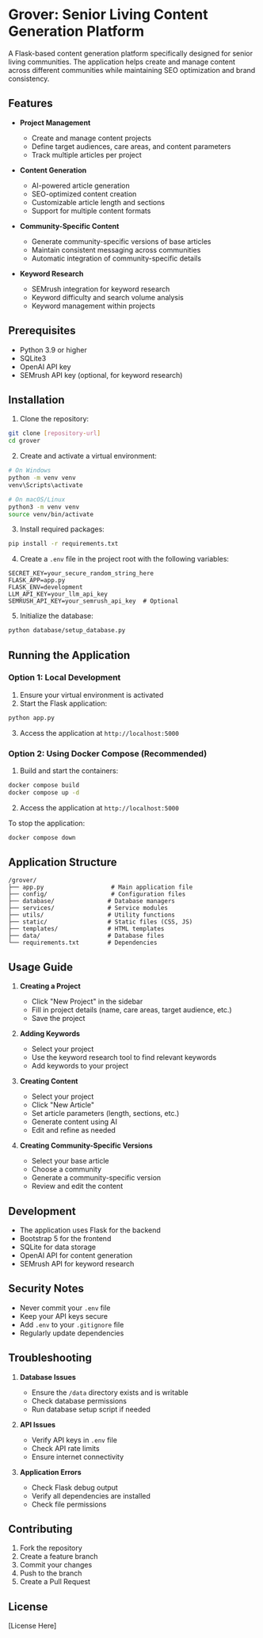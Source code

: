 # Grover: Senior Living Content Generation Platform

A Flask-based content generation platform specifically designed for senior living communities. The application helps create and manage content across different communities while maintaining SEO optimization and brand consistency.

## Features

- **Project Management**
  - Create and manage content projects
  - Define target audiences, care areas, and content parameters
  - Track multiple articles per project

- **Content Generation**
  - AI-powered article generation
  - SEO-optimized content creation
  - Customizable article length and sections
  - Support for multiple content formats

- **Community-Specific Content**
  - Generate community-specific versions of base articles
  - Maintain consistent messaging across communities
  - Automatic integration of community-specific details

- **Keyword Research**
  - SEMrush integration for keyword research
  - Keyword difficulty and search volume analysis
  - Keyword management within projects

## Prerequisites

- Python 3.9 or higher
- SQLite3
- OpenAI API key
- SEMrush API key (optional, for keyword research)

## Installation

1. Clone the repository:
```bash
git clone [repository-url]
cd grover
```

2. Create and activate a virtual environment:
```bash
# On Windows
python -m venv venv
venv\Scripts\activate

# On macOS/Linux
python3 -m venv venv
source venv/bin/activate
```

3. Install required packages:
```bash
pip install -r requirements.txt
```

4. Create a `.env` file in the project root with the following variables:
```env
SECRET_KEY=your_secure_random_string_here
FLASK_APP=app.py
FLASK_ENV=development
LLM_API_KEY=your_llm_api_key
SEMRUSH_API_KEY=your_semrush_api_key  # Optional
```

5. Initialize the database:
```bash
python database/setup_database.py
```

## Running the Application

### Option 1: Local Development
1. Ensure your virtual environment is activated
2. Start the Flask application:
```bash
python app.py
```
3. Access the application at `http://localhost:5000`

### Option 2: Using Docker Compose (Recommended)
1. Build and start the containers:
```bash
docker compose build
docker compose up -d
```
2. Access the application at `http://localhost:5000`

To stop the application:
```bash
docker compose down
```

## Application Structure

```
/grover/
├── app.py                   # Main application file
├── config/                  # Configuration files
├── database/               # Database managers
├── services/               # Service modules
├── utils/                  # Utility functions
├── static/                 # Static files (CSS, JS)
├── templates/              # HTML templates
├── data/                   # Database files
└── requirements.txt        # Dependencies
```

## Usage Guide

1. **Creating a Project**
   - Click "New Project" in the sidebar
   - Fill in project details (name, care areas, target audience, etc.)
   - Save the project

2. **Adding Keywords**
   - Select your project
   - Use the keyword research tool to find relevant keywords
   - Add keywords to your project

3. **Creating Content**
   - Select your project
   - Click "New Article"
   - Set article parameters (length, sections, etc.)
   - Generate content using AI
   - Edit and refine as needed

4. **Creating Community-Specific Versions**
   - Select your base article
   - Choose a community
   - Generate a community-specific version
   - Review and edit the content

## Development

- The application uses Flask for the backend
- Bootstrap 5 for the frontend
- SQLite for data storage
- OpenAI API for content generation
- SEMrush API for keyword research

## Security Notes

- Never commit your `.env` file
- Keep your API keys secure
- Add `.env` to your `.gitignore` file
- Regularly update dependencies

## Troubleshooting

1. **Database Issues**
   - Ensure the `/data` directory exists and is writable
   - Check database permissions
   - Run database setup script if needed

2. **API Issues**
   - Verify API keys in `.env` file
   - Check API rate limits
   - Ensure internet connectivity

3. **Application Errors**
   - Check Flask debug output
   - Verify all dependencies are installed
   - Check file permissions

## Contributing

1. Fork the repository
2. Create a feature branch
3. Commit your changes
4. Push to the branch
5. Create a Pull Request

## License

[License Here]